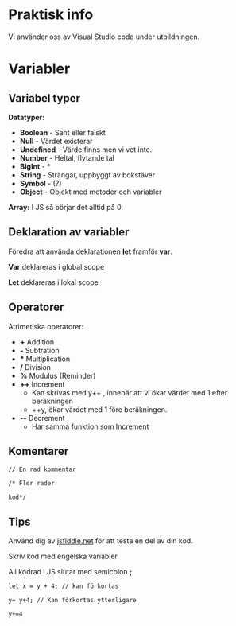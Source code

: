 # **Praktisk info**
Vi använder oss av Visual Studio code under utbildningen.


# **Variabler**
## **Variabel typer**
**Datatyper:**
- **Boolean** - Sant eller falskt
- **Null** - Värdet existerar
- **Undefined** - Värde finns men vi vet inte.
- **Number** - Heltal, flytande tal
- **BigInt** - *
- **String** - Strängar, uppbyggt av bokstäver
- **Symbol** - (?)
- **Object** - Objekt med metoder och variabler

**Array:**
I JS så börjar det alltid på 0.

## **Deklaration av variabler**

Föredra att använda deklarationen <ins>**let**</ins> framför **var**.

**Var** deklareras i global scope

**Let** deklareras i lokal scope

## **Operatorer**

Atrimetiska operatorer:
- **+** Addition
- **-** Subtration
- **\*** Multiplication
- **/** Division
- **%** Modulus (Reminder)
- **++** Increment
    - Kan skrivas med y++ , innebär att vi ökar värdet med 1 efter beräkningen
    - ++y, ökar värdet med 1 före beräkningen.
- **--** Decrement
    - Har samma funktion som Increment

## **Komentarer**
`// En rad kommentar`

`/* Fler rader `

`kod*/`


## **Tips** 
Använd dig av [jsfiddle.net]() för att testa en del av din kod.

Skriv kod med engelska variabler

All kodrad i JS slutar med semicolon **;**

`let x = y + 4; // kan förkortas `

`y= y+4; // Kan förkortas ytterligare`

`y+=4`
